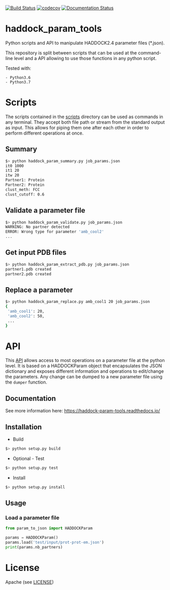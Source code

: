 [![Build Status](https://travis-ci.com/mtrellet/haddock_param_tools.svg?branch=master)](https://travis-ci.com/mtrellet/haddock_param_tools)
[![codecov](https://codecov.io/gh/mtrellet/haddock_param_tools/branch/master/graph/badge.svg)](https://codecov.io/gh/mtrellet/haddock_param_tools)
[![Documentation Status](https://readthedocs.org/projects/haddock-param-tools/badge/?version=latest)](https://haddock-param-tools.readthedocs.io/en/latest/?badge=latest)

# haddock_param_tools
Python scripts and API to manipulate HADDOCK2.4 parameter files (*.json).

This repository is split between scripts that can be used at the command-line level
and a API allowing to use those functions in any python script.

Tested with:

    - Python3.6 
    - Python3.7

# Scripts

The scripts contained in the [scripts](scripts/) directory can be used as commands in any terminal.
They accept both file path or stream from the standard output as input. This allows for piping them
one after each other in order to perform different operations at once.

## Summary

```bash
$> python haddock_param_summary.py job_params.json
it0	1000
it1	20
itw	20
Partner1: Protein
Partner2: Protein
clust_meth: FCC
clust_cutoff: 0.6
```

## Validate a parameter file

```bash
$> python haddock_param_validate.py job_params.json
WARNING: No partner detected
ERROR: Wrong type for parameter 'amb_cool2'
...
```

## Get input PDB files

```bash
$> python haddock_param_extract_pdb.py job_params.json
partner1.pdb created
partner2.pdb created
```

## Replace a parameter

```bash
$> python haddock_param_replace.py amb_cool1 20 job_params.json
{
 'amb_cool1': 20,
 'amb_cool2': 50,
 ...
}
```

# API

This [API](param_to_json) allows access to most operations on a parameter file at the python level. 
It is based on a HADDOCKParam object that encapsulates the JSON dictionary and exposes different 
information and operations to edit/change the parameters. Any change can be dumped to a new parameter 
file using the `dumper` function.

## Documentation

See more information here: https://haddock-param-tools.readthedocs.io/

## Installation

- Build

```bash
$> python setup.py build
```
- Optional - Test
```bash
$> python setup.py test
```

- Install
```bash
$> python setup.py install
```

## Usage

### Load a parameter file

```python
from param_to_json import HADDOCKParam

params = HADDOCKParam()
params.load('test/input/prot-prot-em.json')
print(params.nb_partners)
```

# License

Apache (see [LICENSE](LICENSE))
